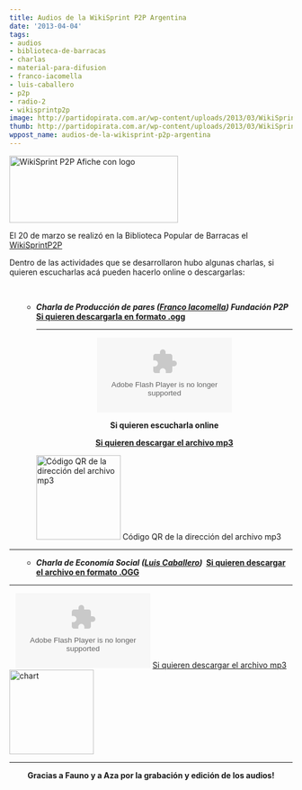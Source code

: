```yaml
---
title: Audios de la WikiSprint P2P Argentina
date: '2013-04-04'
tags:
- audios
- biblioteca-de-barracas
- charlas
- material-para-difusion
- franco-iacomella
- luis-caballero
- p2p
- radio-2
- wikisprintp2p
image: http://partidopirata.com.ar/wp-content/uploads/2013/03/WikiSprint-P2P-Afiche-con-logo-e1363381944215.png
thumb: http://partidopirata.com.ar/wp-content/uploads/2013/03/WikiSprint-P2P-Afiche-con-logo-150x150.png
wppost_name: audios-de-la-wikisprint-p2p-argentina
---
```


<a href="http://partidopirata.com.ar/wp-content/uploads/2013/03/WikiSprint-P2P-Afiche-con-logo-e1363381944215.png"><img class="aligncenter size-medium wp-image-8836" alt="WikiSprint P2P Afiche con logo" src="http://partidopirata.com.ar/wp-content/uploads/2013/03/WikiSprint-P2P-Afiche-con-logo-300x119.png" width="300" height="119" /></a>

El 20 de marzo se realizó en la Biblioteca Popular de Barracas el <a href="http://partidopirata.com.ar/2013/03/15/itinerario-de-la-wikisprint-p2p-buenos-aires/">WikiSprintP2P </a>

Dentro de las actividades que se desarrollaron hubo algunas charlas, si quieren escucharlas acá pueden hacerlo online o descargarlas:

&nbsp;
<ul>
<ul>
	<li><em> <strong>Charla de Producción de pares (<a href="http://www.francoiacomella.org/v3/?l=es" target="_blank">Franco Iacomella</a>) Fundación P2P</strong></em>  <a href="http://esfriki.com/WikiSprintP2P_Franco_Iacomella_P2PFoundation.ogg" target="_blank"><strong>Si quieren descargarla en formato .ogg</strong>
</a>

<hr />

<center><object id="player1922344" width="240" height="133" classid="clsid:d27cdb6e-ae6d-11cf-96b8-444553540000" codebase="http://download.macromedia.com/pub/shockwave/cabs/flash/swflash.cab#version=6,0,40,0"><param name="AllowScriptAccess" value="always" /><param name="allowFullScreen" value="true" /><param name="wmode" value="transparent" /><param name="src" value="http://www.ivoox.com/playerivoox_ee_1922344_1.html" /><param name="allowfullscreen" value="true" /><param name="allowscriptaccess" value="always" /><embed id="player1922344" width="240" height="133" type="application/x-shockwave-flash" src="http://www.ivoox.com/playerivoox_ee_1922344_1.html" AllowScriptAccess="always" allowFullScreen="true" wmode="transparent" allowfullscreen="true" allowscriptaccess="always" /></object></center>
<p style="text-align: center;"><strong>Si quieren escucharla online</strong></p>
<p style="text-align: center;"><strong><a href="http://www.ivoox.com/audios-wikisprint-p2p-biblioteca_md_1922344_1.mp3" target="_blank">Si quieren descargar el archivo mp3</a></strong></p>


<a href="http://partidopirata.com.ar/wp-content/uploads/2013/04/chart1.png"><img class="size-full wp-image-9000" alt="Código QR de la dirección del archivo mp3" src="http://partidopirata.com.ar/wp-content/uploads/2013/04/chart1.png" width="150" height="150" /></a> Código QR de la dirección del archivo mp3
</li>
</ul>
</ul>

<hr />

<ul>
<ul>
	<li><em> <strong>Charla de Economía Social (<a href="http://inta.gob.ar/personas/caballero.luis" target="_blank">Luis Caballero</a>)  </strong></em><strong><a href="http://esfriki.com/WikiSprintP2P_Luis_Economia_Social.ogg" target="_blank">Si quieren descargar el archivo en formato .OGG</a></strong></li>
</ul>
</ul>

<hr />

<center>
<object id="player1921027" width="240" height="133" classid="clsid:d27cdb6e-ae6d-11cf-96b8-444553540000" codebase="http://download.macromedia.com/pub/shockwave/cabs/flash/swflash.cab#version=6,0,40,0"><param name="AllowScriptAccess" value="always" /><param name="allowFullScreen" value="true" /><param name="wmode" value="transparent" /><param name="src" value="http://www.ivoox.com/playerivoox_ee_1921027_1.html" /><param name="allowfullscreen" value="true" /><param name="allowscriptaccess" value="always" /><embed id="player1921027" width="240" height="133" type="application/x-shockwave-flash" src="http://www.ivoox.com/playerivoox_ee_1921027_1.html" AllowScriptAccess="always" allowFullScreen="true" wmode="transparent" allowfullscreen="true" allowscriptaccess="always" /></object>
<a href="http://www.ivoox.com/audios-wikisprint-p2p-biblioteca_md_1921027_1.mp3" target="_blank">
Si quieren descargar el archivo mp3 </a></center><a href="http://partidopirata.com.ar/wp-content/uploads/2013/04/chart2.png"><img class="aligncenter size-full wp-image-9001" alt="chart" src="http://partidopirata.com.ar/wp-content/uploads/2013/04/chart2.png" width="150" height="150" /></a>

<hr />
<p style="text-align: center;"><strong>Gracias a Fauno y a Aza por la grabación y edición de los audios!</strong></p>
